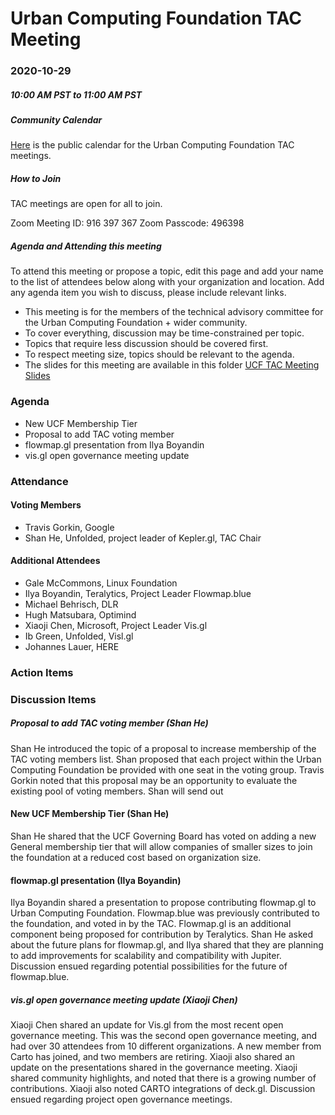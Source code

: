 # Urban Computing Foundation TAC Meeting

### 2020-10-29
##### 10:00 AM PST to 11:00 AM PST


##### Community Calendar
[Here](https://calendar.google.com/calendar/embed?src=u14oiv0c9rh7nv93jke7ehgr68%40group.calendar.google.com&ctz=America%2FChicago) is the public calendar for the Urban Computing Foundation TAC meetings.

##### How to Join
TAC meetings are open for all to join.

Zoom Meeting ID: 916 397 367
Zoom Passcode: 496398

##### Agenda and Attending this meeting

To attend this meeting or propose a topic, edit this page and add your name to the list of attendees below along with your organization and location. Add any agenda item you wish to discuss, please include relevant links.

* This meeting is for the members of the technical advisory committee for the Urban Computing Foundation + wider community.
* To cover everything, discussion may be time-constrained per topic.
* Topics that require less discussion should be covered first.
* To respect meeting size, topics should be relevant to the agenda.
* The slides for this meeting are available in this folder [UCF TAC Meeting Slides](https://drive.google.com/drive/u/0/folders/1l3xVCJgrSO2aHwCEfQRfPYLVsgqvJkSY)

### Agenda
* New UCF Membership Tier
* Proposal to add TAC voting member
* flowmap.gl presentation from Ilya Boyandin
* vis.gl open governance meeting update

### Attendance

#### Voting Members
* Travis Gorkin, Google
* Shan He, Unfolded, project leader of Kepler.gl, TAC Chair

#### Additional Attendees
* Gale McCommons, Linux Foundation
* Ilya Boyandin, Teralytics, Project Leader Flowmap.blue
* Michael Behrisch, DLR
* Hugh Matsubara, Optimind
* Xiaoji Chen, Microsoft, Project Leader Vis.gl
* Ib Green, Unfolded, Visl.gl
* Johannes Lauer, HERE

### Action Items


### Discussion Items

##### Proposal to add TAC voting member (Shan He)

Shan He introduced the topic of a proposal to increase membership of the TAC voting members list. Shan proposed that each project within the Urban Computing Foundation be provided with one seat in the voting group. Travis Gorkin noted that this proposal may be an opportunity to evaluate the existing pool of voting members. Shan will send out 

#### New UCF Membership Tier (Shan He)

Shan He shared that the UCF Governing Board has voted on adding a new General membership tier that will allow companies of smaller sizes to join the foundation at a reduced cost based on organization size.

#### flowmap.gl presentation (Ilya Boyandin)

Ilya Boyandin shared a presentation to propose contributing flowmap.gl to Urban Computing Foundation. Flowmap.blue was previously contributed to the foundation, and voted in by the TAC. Flowmap.gl is an additional component being proposed for contribution by Teralytics. Shan He asked about the future plans for flowmap.gl, and Ilya shared that they are planning to add improvements for scalability and compatibility with Jupiter. Discussion ensued regarding potential possibilities for the future of flowmap.blue.

##### vis.gl open governance meeting update (Xiaoji Chen) 

Xiaoji Chen shared an update for Vis.gl from the most recent open governance meeting. This was the second open governance meeting, and had over 30 attendees from 10 different organizations. A new member from Carto has joined, and two members are retiring. Xiaoji also shared an update on the presentations shared in the governance meeting. Xiaoji shared community highlights, and noted that there is a growing number of contributions. Xiaoji also noted CARTO integrations of deck.gl. Discussion ensued regarding project open governance meetings. 
